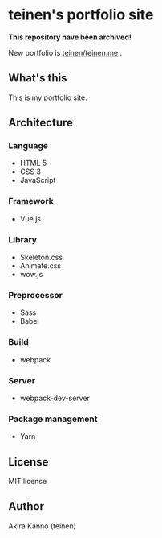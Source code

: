 # teinen's portfolio site

**This repository have been archived!**

New portfolio is [teinen/teinen.me](https://github.com/teinen/teinen.me) .

## What's this

This is my portfolio site.

## Architecture

### Language

* HTML 5
* CSS 3
* JavaScript

### Framework

* Vue.js

### Library

* Skeleton.css
* Animate.css
* wow.js

### Preprocessor

* Sass
* Babel

### Build

* webpack

### Server

* webpack-dev-server

### Package management

* Yarn

## License

MIT license

## Author

Akira Kanno (teinen)
